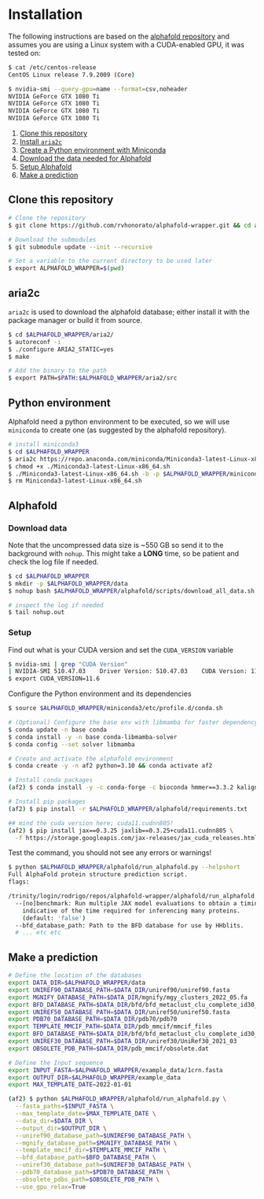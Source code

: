 # Installation

The following instructions are based on the [alphafold repository](https://github.com/google-deepmind/alphafold) and assumes you are using a Linux system with a CUDA-enabled GPU, it was tested on:

```bash
$ cat /etc/centos-release
CentOS Linux release 7.9.2009 (Core)

$ nvidia-smi --query-gpu=name --format=csv,noheader
NVIDIA GeForce GTX 1080 Ti
NVIDIA GeForce GTX 1080 Ti
NVIDIA GeForce GTX 1080 Ti
NVIDIA GeForce GTX 1080 Ti
```

1. [Clone this repository](#clone-this-repository)
2. [Install `aria2c`](#aria2c)
3. [Create a Python environment with Miniconda](#python-environment)
4. [Download the data needed for Alphafold](#download-data)
5. [Setup Alphafold](#setup)
6. [Make a prediction](#make-a-prediction)

## Clone this repository

```bash
# Clone the repository
$ git clone https://github.com/rvhonorato/alphafold-wrapper.git && cd alphafold-wrapper

# Download the submodules
$ git submodule update --init --recursive

# Set a variable to the current directory to be used later
$ export ALPHAFOLD_WRAPPER=$(pwd)
```

## aria2c

`aria2c` is used to download the alphafold database; either install it with the package manager or  build it from source.

```bash
$ cd $ALPHAFOLD_WRAPPER/aria2/
$ autoreconf -i
$ ./configure ARIA2_STATIC=yes
$ make

# Add the binary to the path
$ export PATH=$PATH:$ALPHAFOLD_WRAPPER/aria2/src
```

## Python environment

Alphafold need a python environment to be executed, so we will use `miniconda` to create one (as suggested by the alphafold repository).

```bash
# install miniconda3
$ cd $ALPHAFOLD_WRAPPER
$ aria2c https://repo.anaconda.com/miniconda/Miniconda3-latest-Linux-x86_64.sh
$ chmod +x ./Miniconda3-latest-Linux-x86_64.sh
$ ./Miniconda3-latest-Linux-x86_64.sh -b -p $ALPHAFOLD_WRAPPER/miniconda3
$ rm Miniconda3-latest-Linux-x86_64.sh
```

## Alphafold

### Download data

Note that the uncompressed data size is ~550 GB so send it to the background with `nohup`. This might take a **LONG** time, so be patient and check the log file if needed.

```bash
$ cd $ALPHAFOLD_WRAPPER
$ mkdir -p $ALPHAFOLD_WRAPPER/data
$ nohup bash $ALPHAFOLD_WRAPPER/alphafold/scripts/download_all_data.sh $ALPHAFOLD_WRAPPER/data &

# inspect the log if needed
$ tail nohup.out
```

### Setup

Find out what is your CUDA version and set the `CUDA_VERSION` variable

```bash
$ nvidia-smi | grep "CUDA Version"
| NVIDIA-SMI 510.47.03    Driver Version: 510.47.03    CUDA Version: 11.6     |
$ export CUDA_VERSION=11.6
```

Configure the Python environment and its dependencies

```bash
$ source $ALPHAFOLD_WRAPPER/miniconda3/etc/profile.d/conda.sh

# (Optional) Configure the base env with libmamba for faster dependency solution
$ conda update -n base conda
$ conda install -y -n base conda-libmamba-solver
$ conda config --set solver libmamba

# Create and activate the alphafold environment
$ conda create -y -n af2 python=3.10 && conda activate af2

# Install conda packages
(af2) $ conda install -y -c conda-forge -c bioconda hmmer==3.3.2 kalign3 hhsuite==3.3.0 openmm=7.7.0 cudatoolkit==${CUDA_VERSION} pdbfixer pip

# Install pip packages
(af2) $ pip install -r $ALPHAFOLD_WRAPPER/alphafold/requirements.txt

## mind the cuda version here; cuda11.cudnn805!
(af2) $ pip install jax==0.3.25 jaxlib==0.3.25+cuda11.cudnn805 \
  -f https://storage.googleapis.com/jax-releases/jax_cuda_releases.html
```

Test the command, you should not see any errors or warnings!

```bash
$ python $ALPHAFOLD_WRAPPER/alphafold/run_alphafold.py --helpshort
Full AlphaFold protein structure prediction script.
flags:

/trinity/login/rodrigo/repos/alphafold-wrapper/alphafold/run_alphafold.py:
  --[no]benchmark: Run multiple JAX model evaluations to obtain a timing that excludes the compilation time, which should be more
    indicative of the time required for inferencing many proteins.
    (default: 'false')
  --bfd_database_path: Path to the BFD database for use by HHblits.
  # ... etc etc
```

## Make a prediction

```bash
# Define the location of the databases
export DATA_DIR=$ALPHAFOLD_WRAPPER/data
export UNIREF90_DATABASE_PATH=$DATA_DIR/uniref90/uniref90.fasta
export MGNIFY_DATABASE_PATH=$DATA_DIR/mgnify/mgy_clusters_2022_05.fa
export BFD_DATABASE_PATH=$DATA_DIR/bfd/bfd_metaclust_clu_complete_id30_c90_final_seq.sorted_opt
export UNIREF50_DATABASE_PATH=$DATA_DIR/uniref50/uniref50.fasta
export PDB70_DATABASE_PATH=$DATA_DIR/pdb70/pdb70
export TEMPLATE_MMCIF_PATH=$DATA_DIR/pdb_mmcif/mmcif_files
export BFD_DATABASE_PATH=$DATA_DIR/bfd/bfd_metaclust_clu_complete_id30_c90_final_seq.sorted_opt
export UNIREF30_DATABASE_PATH=$DATA_DIR/uniref30/UniRef30_2021_03
export OBSOLETE_PDB_PATH=$DATA_DIR/pdb_mmcif/obsolete.dat

# Define the Input sequence
export INPUT_FASTA=$ALPHAFOLD_WRAPPER/example_data/1crn.fasta
export OUTPUT_DIR=$ALPHAFOLD_WRAPPER/example_data
export MAX_TEMPLATE_DATE=2022-01-01

(af2) $ python $ALPHAFOLD_WRAPPER/alphafold/run_alphafold.py \
  --fasta_paths=$INPUT_FASTA \
  --max_template_date=$MAX_TEMPLATE_DATE \
  --data_dir=$DATA_DIR \
  --output_dir=$OUTPUT_DIR \
  --uniref90_database_path=$UNIREF90_DATABASE_PATH \
  --mgnify_database_path=$MGNIFY_DATABASE_PATH \
  --template_mmcif_dir=$TEMPLATE_MMCIF_PATH \
  --bfd_database_path=$BFD_DATABASE_PATH \
  --uniref30_database_path=$UNIREF30_DATABASE_PATH \
  --pdb70_database_path=$PDB70_DATABASE_PATH \
  --obsolete_pdbs_path=$OBSOLETE_PDB_PATH \
  --use_gpu_relax=True
```
